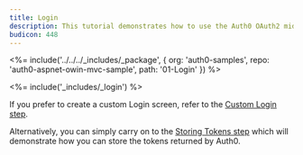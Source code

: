 ```yaml
---
title: Login
description: This tutorial demonstrates how to use the Auth0 OAuth2 middleware to add authentication to your web app
budicon: 448
---
```


<%= include('../../../_includes/_package', {
  org: 'auth0-samples',
  repo: 'auth0-aspnet-owin-mvc-sample',
  path: '01-Login'
}) %>

<%= include('_includes/_login') %>

If you prefer to create a custom Login screen, refer to the [Custom Login step](/quickstart/webapp/aspnet-owin/02-login-custom).

Alternatively, you can simply carry on to the [Storing Tokens step](/quickstart/webapp/aspnet-owin/03-storing-tokens) which will demonstrate how you can store the tokens returned by Auth0.
